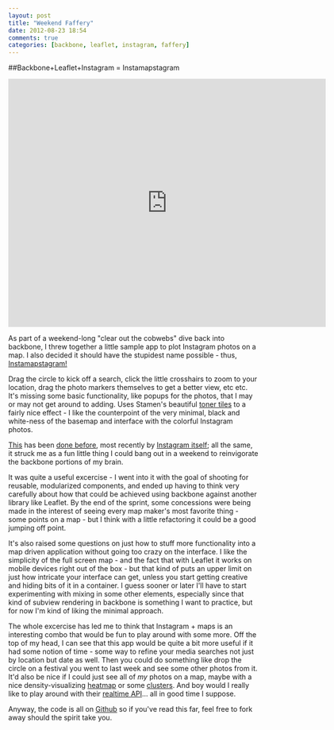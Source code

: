 ```yaml
---
layout: post
title: "Weekend Faffery"
date: 2012-08-23 18:54
comments: true
categories: [backbone, leaflet, instagram, faffery]
---
```

##Backbone+Leaflet+Instagram = Instamapstagram
<iframe style="display: block;margin: 0 auto;" width="640" height='500' src="http://iirvine.github.com/instamapstagram/index.html" frameborder="0"></iframe>

As part of a weekend-long "clear out the cobwebs" dive back into backbone, I threw together a little sample app to plot Instagram photos on a map. I also decided it should have the stupidest name possible - thus, [Instamapstagram!](http://iirvine.github.com/instamapstagram/index.html)

Drag the circle to kick off a search, click the little crosshairs to zoom to your location, drag the photo markers themselves to get a better view, etc etc. It's missing some basic functionality, like popups for the photos, that I may or may not get around to adding. Uses Stamen's beautiful [toner tiles](http://maps.stamen.com/#toner/12/37.7706/-122.3782) to a fairly nice effect - I like the counterpoint of the very minimal, black and white-ness of the basemap and interface with the colorful Instagram photos.

[This](http://www.mapgrams.com/) has been [done before](http://www.mapstagram.com/), most recently by [Instagram itself](http://blog.instagram.com/post/29555443184/instagram-3-0-photo-maps-more-weve-been); all the same, it struck me as a fun little thing I could bang out in a weekend to reinvigorate the backbone portions of my brain. 

It was quite a useful excercise - I went into it with the goal of shooting for reusable, modularized components, and ended up having to think very carefully about how that could be achieved using backbone against another library like Leaflet. By the end of the sprint, some concessions were being made in the interest of seeing every map maker's most favorite thing - some points on a map - but I think with a little refactoring it could be a good jumping off point. 

It's also raised some questions on just how to stuff more functionality into a map driven application without going too crazy on the interface. I like the simplicity of the full screen map - and the fact that with Leaflet it works on mobile devices right out of the box - but that kind of puts an upper limit on just how intricate your interface can get, unless you start getting creative and hiding bits of it in a container. I guess sooner or later I'll have to start experimenting with mixing in some other elements, especially since that kind of subview rendering in backbone is something I want to practice, but for now I'm kind of liking the minimal approach.

The whole excercise has led me to think that Instagram + maps is an interesting combo that would be fun to play around with some more. Off the top of my head, I can see that this app would be quite a bit more useful if it had some notion of time - some way to refine your media searches not just by location but date as well. Then you could do something like drop the circle on a festival you went to last week and see some other photos from it. It'd also be nice if I could just see all of *my* photos on a map, maybe with a nice density-visualizing [heatmap](https://github.com/sunng87/heatcanvas) or some [clusters](https://github.com/danzel/Leaflet.markercluster). And boy would I really like to play around with their [realtime API](http://instagram.com/developer/realtime/)… all in good time I suppose. 

Anyway, the code is all on [Github](https://github.com/iirvine/instamapstagram) so if you've read this far, feel free to fork away should the spirit take you.
 